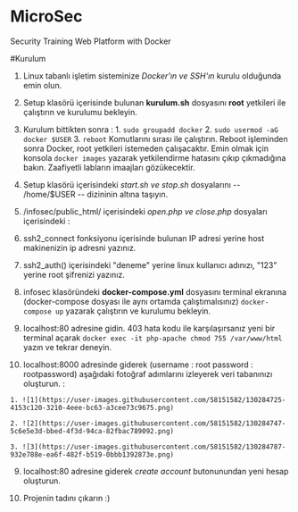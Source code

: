 # MicroSec
Security Training Web Platform with Docker

#Kurulum

  1. Linux tabanlı işletim sisteminize *Docker'ın ve SSH'ın* kurulu olduğunda emin olun.
  
  2. Setup klasörü içerisinde bulunan **kurulum.sh** dosyasını **root** yetkileri ile çalıştırın ve kurulumu bekleyin.
  
  3. Kurulum bittikten sonra :
    1.  `sudo groupadd docker`
    2.  `sudo usermod -aG docker $USER`
    3.  `reboot`
  Komutlarını sırası ile çalıştırın. Reboot işleminden sonra Docker, root yetkileri istemeden çalışacaktır.
  Emin olmak için konsola `docker images` yazarak yetkilendirme hatasını çıkıp çıkmadığına bakın. Zaafiyetli labların imaajları gözükecektir.
  
  4. Setup klasörü içerisindeki *start.sh ve stop.sh* dosyalarını -- /home/$USER -- dizininin altına taşıyın.
  
  5. /infosec/public_html/ içerisindeki *open.php ve close.php* dosyaları içerisindeki :
   1. ssh2_connect fonksiyonu içerisinde bulunan IP adresi yerine host makinenizin ip adresni yazınız.
   
   2. ssh2_auth() içerisindeki "deneme" yerine linux kullanıcı adınızı, "123" yerine root şifrenizi yazınız.
    
  6. infosec klasöründeki **docker-compose.yml** dosyasını terminal ekranına (docker-compose dosyası ile aynı ortamda çalıştımalısınız) `docker-compose up` yazarak çalıştırın ve kurulumu bekleyin.

  7. localhost:80 adresine gidin. 403 hata kodu ile karşılaşırsanız yeni bir terminal açarak `docker exec -it php-apache chmod 755 /var/www/html` yazın ve tekrar deneyin.
  
  8. localhost:8000 adresinde giderek (username : root  password : rootpassword) aşağıdaki fotoğraf adımlarını izleyerek veri tabanınızı oluşturun. :
  
    1. ![1](https://user-images.githubusercontent.com/58151582/130284725-4153c120-3210-4eee-bc63-a3cee73c9675.png)
    
    2. ![2](https://user-images.githubusercontent.com/58151582/130284747-5c6e5e3d-bbed-4f3d-94ca-82fbac789092.png)
 
    3. ![3](https://user-images.githubusercontent.com/58151582/130284787-932e788e-ea6f-482f-b519-0bbb1392873e.png)
  
  9. localhost:80 adresine giderek *create account* butonunundan yeni hesap oluşturun.

  10. Projenin tadını çıkarın :)
